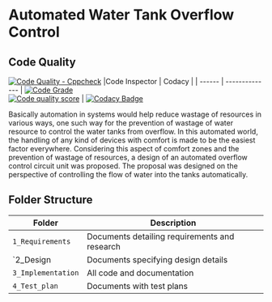 # Automated Water Tank Overflow Control

 ## Code Quality
 [![Code Quality - Cppcheck](https://github.com/Nishanth-K1213/M2-Embedded_WaterTank_Overflow_Indicator/actions/workflows/cppcheck.yml/badge.svg)](https://github.com/Nishanth-K1213/M2-Embedded_WaterTank_Overflow_Indicator/actions/workflows/cppcheck.yml)
|Code Inspector | Codacy |
| ------ | -------------- | 
[![Code Grade](https://api.codiga.io/project/30201/status/svg)](https://app.codiga.io/project/30201/dashboard)<br /> [![Code quality score](https://api.codiga.io/project/30201/score/svg)](https://app.codiga.io/project/30201/dashboard) | [![Codacy Badge](https://api.codacy.com/project/badge/Grade/78c9358363d94466981338649cffdc73)](https://app.codacy.com/gh/Nishanth-K1213/M2-Embedded_WaterTank_Overflow_Indicator?utm_source=github.com&utm_medium=referral&utm_content=Nishanth-K1213/M2-Embedded_WaterTank_Overflow_Indicator&utm_campaign=Badge_Grade_Settings)

Basically  automation  in  systems  would  help  reduce  wastage  of  resources  in  various  ways,  one  such  way  for  the 
prevention  of  wastage  of  water  resource  to  control  the  water  tanks  from  overflow.  In  this  automated  world,  the 
handling  of  any  kind  of  devices  with  comfort  is  made  to  be  the  easiest  factor  everywhere.  Considering  this  aspect 
of  comfort  zones  and  the  prevention  of  wastage  of  resources,  a  design  of  an  automated  overflow  control  circuit 
unit  was  proposed.  The  proposal  was  designed  on  the  perspective  of  controlling  the  flow  of  water 
into  the  tanks  automatically. 

## Folder Structure
Folder             | Description
-------------------| -----------------------------------------
`1_Requirements`   | Documents detailing requirements and research
`2_Design          | Documents specifying design details
`3_Implementation` | All code and documentation
`4_Test_plan`      | Documents with test plans 
